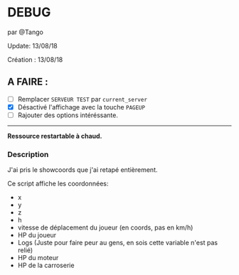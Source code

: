 # DEBUG
par @Tango

Update: 13/08/18

Création : 13/08/18

## A FAIRE :
 - [ ] Remplacer `SERVEUR TEST` par `current_server`
 - [x] Désactivé l'affichage avec la touche `PAGEUP`
 - [ ] Rajouter des options intéréssante.

 ---

**Ressource restartable à chaud.**

### Description

J'ai pris le showcoords que j'ai retapé entièrement.

Ce script affiche les coordonnées:
* x
* y
* z
* h
* vitesse de déplacement du joueur (en coords, pas en km/h)
* HP du joueur
* Logs (Juste pour faire peur au gens, en sois cette variable n'est pas relié)
* HP du moteur
* HP de la carroserie
